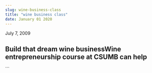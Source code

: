```yaml
---
slug: wine-business-class
title: "wine business class"
date: January 01 2020
---
```


 
<p>July 7, 2009</p>
<h2>
  Build that dream wine businessWine entrepreneurship course at CSUMB can help
</h2>
```
